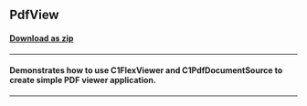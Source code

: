 ## PdfView
#### [Download as zip](https://grapecity.github.io/DownGit/#/home?url=https://github.com/GrapeCity/ComponentOne-WPF-Samples/tree/master/NET_4.6.2/C1.WPF.Document/VB/PdfView)
____
#### Demonstrates how to use C1FlexViewer and C1PdfDocumentSource to create simple PDF viewer application.
____
